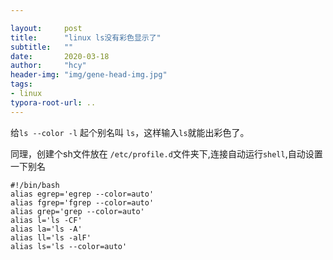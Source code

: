 ```yaml
---

layout:     post
title:      "linux ls没有彩色显示了"
subtitle:   ""
date:       2020-03-18
author:     "hcy"
header-img: "img/gene-head-img.jpg"
tags:
- linux
typora-root-url: ..
---
```














 给`ls --color -l` 起个别名叫 `ls`，这样输入`ls`就能出彩色了。



同理，创建个sh文件放在 `/etc/profile.d`文件夹下,连接自动运行`shell`,自动设置一下别名

```shell
#!/bin/bash
alias egrep='egrep --color=auto'
alias fgrep='fgrep --color=auto'
alias grep='grep --color=auto'
alias l='ls -CF'
alias la='ls -A'
alias ll='ls -alF'
alias ls='ls --color=auto'
```

